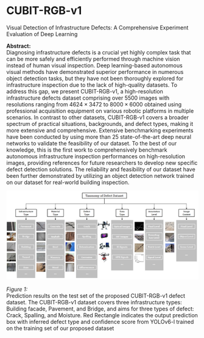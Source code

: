 # CUBIT-RGB-v1
Visual Detection of Infrastructure Defects: A Comprehensive Experiment Evaluation of Deep Learning

**Abstract:**\
Diagnosing infrastructure defects is a crucial yet highly complex task that can be more safely and efficiently performed through machine vision instead of human visual inspection. Deep learning-based autonomous visual methods have demonstrated superior performance in numerous object detection tasks, but they have not been thoroughly explored for infrastructure inspection due to the lack of high-quality datasets. To address this gap, we present CUBIT-RGB-v1, a high-resolution infrastructure defects dataset comprising over 5500 images with resolutions ranging from $4624\times3472$ to $8000\times6000$ obtained using professional acquisition equipment on various robotic platforms in multiple scenarios. In contrast to other datasets, CUBIT-RGB-v1 covers a broader spectrum of practical situations, backgrounds, and defect types, making it more extensive and comprehensive. Extensive benchmarking experiments have been conducted by using more than 25 state-of-the-art deep neural networks to validate the feasibility of our dataset. To the best of our knowledge, this is the first work to comprehensively benchmark autonomous infrastructure inspection performances on high-resolution images, providing references for future researchers to develop new specific defect detection solutions. The reliability and feasibility of our dataset have been further demonstrated by utilizing an object detection network trained on our dataset for real-world building inspection. 

<img src="https://github.com/CUHK-USR-Group/Defect-Dataset/blob/main/Taxonomy.PNG">

*Figure 1:* \
Prediction results on the test set of the proposed CUBIT-RGB-v1 defect dataset. The CUBIT-RGB-v1 dataset covers three infrastructure types: Building facade, Pavement,
and Bridge, and aims for three types of defect: Crack, Spalling, and Moisture. Red Rectangle indicates the output prediction box with inferred defect type and confidence score from YOLOv6-l trained on the training set of our proposed dataset


